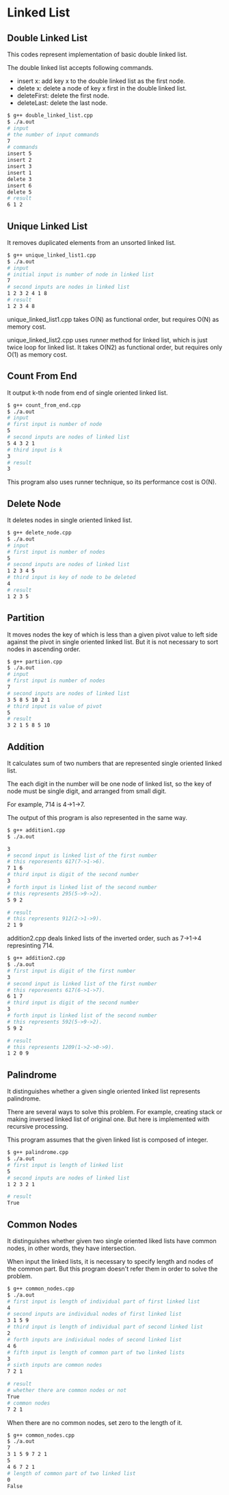 # Linked List

## Double Linked List

This codes represent implementation of basic double linked list.

The double linked list accepts following commands.

- insert x: add key x to the double linked list as the first node.
- delete x: delete a node of key x first in the double linked list.
- deleteFirst: delete the first node.
- deleteLast: delete the last node.

```bash
$ g++ double_linked_list.cpp
$ ./a.out
# input
# the number of input commands
7
# commands
insert 5
insert 2
insert 3
insert 1
delete 3
insert 6
delete 5
# result
6 1 2
```

## Unique Linked List

It removes duplicated elements from an unsorted linked list.

```bash
$ g++ unique_linked_list1.cpp
$ ./a.out
# input
# initial input is number of node in linked list
7
# second inputs are nodes in linked list
1 2 3 2 4 1 8
# result
1 2 3 4 8
```

unique_linked_list1.cpp takes O(N) as functional order, but requires O(N) as memory cost.

unique_linked_list2.cpp uses runner method for linked list, which is just twice loop for linked list.
It takes O(N2) as functional order, but requires only O(1) as memory cost.

## Count From End

It output k-th node from end of single oriented linked list.

```bash
$ g++ count_from_end.cpp
$ ./a.out
# input
# first input is number of node
5
# second inputs are nodes of linked list
5 4 3 2 1
# third input is k
3
# result
3
```

This program also uses runner technique, so its performance cost is O(N).

## Delete Node

It deletes nodes in single oriented linked list.

```bash
$ g++ delete_node.cpp
$ ./a.out
# input
# first input is number of nodes
5
# second inputs are nodes of linked list
1 2 3 4 5
# third input is key of node to be deleted
4
# result
1 2 3 5
```

## Partition

It moves nodes the key of which is less than a given pivot value to left side against the pivot in single oriented linked list.
But it is not necessary to sort nodes in ascending order.

```bash
$ g++ partiion.cpp
$ ./a.out
# input
# first input is number of nodes
7
# second inputs are nodes of linked list
3 5 8 5 10 2 1
# third input is value of pivot
5
# result
3 2 1 5 8 5 10
```

## Addition

It calculates sum of two numbers that are represented single oriented linked list.

The each digit in the number will be one node of linked list,
so the key of node must be single digit,
and arranged from small digit.

For example, 714 is 4->1->7.

The output of this program is also represented in the same way.

```bash
$ g++ addition1.cpp
$ ./a.out

3
# second input is linked list of the first number
# this reporesents 617(7->1->6).
7 1 6
# third input is digit of the second number
3
# forth input is linked list of the second number
# this represents 295(5->9->2).
5 9 2

# result
# this represents 912(2->1->9).
2 1 9
```

addition2.cpp deals linked lists of the inverted order, such as 7->1->4 represinting 714.

```bash
$ g++ addition2.cpp
$ ./a.out
# first input is digit of the first number
3
# second input is linked list of the first number
# this reporesents 617(6->1->7).
6 1 7
# third input is digit of the second number
3
# forth input is linked list of the second number
# this represents 592(5->9->2).
5 9 2

# result
# this represents 1209(1->2->0->9).
1 2 0 9
```

## Palindrome

It distinguishes whether a given single oriented linked list represents palindrome.

There are several ways to solve this problem.
For example, creating stack or making inversed linked list of original one.
But here is implemented with recursive processing.

This program assumes that the given linked list is composed of integer.

```bash
$ g++ palindrome.cpp
$ ./a.out
# first input is length of linked list
5
# second inputs are nodes of linked list
1 2 3 2 1

# result
True
```

## Common Nodes

It distinguishes whether given two single oriented liked lists have common nodes,
in other words, they have intersection.

When input the linked lists, it is necessary to specify length and nodes of the common part.
But this program doesn't refer them in order to solve the problem.

```bash
$ g++ common_nodes.cpp
$ ./a.out
# first input is length of individual part of first linked list
4
# second inputs are individual nodes of first linked list
3 1 5 9
# third input is length of individual part of second linked list
2
# forth inputs are individual nodes of second linked list
4 6
# fifth input is length of common part of two linked lists
3
# sixth inputs are common nodes
7 2 1

# result
# whether there are common nodes or not
True
# common nodes
7 2 1
```

When there are no common nodes, set zero to the length of it.

```bash
$ g++ common_nodes.cpp
$ ./a.out
7
3 1 5 9 7 2 1
5
4 6 7 2 1
# length of common part of two linked list
0
False
```
